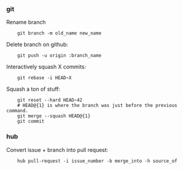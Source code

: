 ### git
Rename branch

        git branch -m old_name new_name

Delete branch on github:

        git push -u origin :branch_name

Interactively squash X commits:

        git rebase -i HEAD~X

Squash a ton of stuff:

        git reset --hard HEAD~42
        # HEAD@{1} is where the branch was just before the previous command.
        git merge --squash HEAD@{1}
        git commit

### hub
Convert issue + branch into pull request:

        hub pull-request -i issue_number -b merge_into -h source_of
